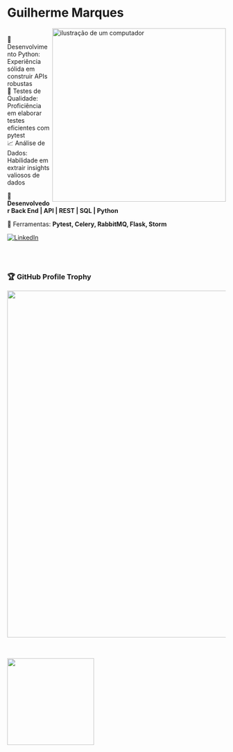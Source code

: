 # Guilherme Marques

<img src="https://raw.githubusercontent.com/MicaelliMedeiros/micaellimedeiros/master/image/computer-illustration.png" alt="ilustração de um computador" min-width="400px" max-width="400px" width="400px" align="right">

<p align="left"> 
  </br>🔧 Desenvolvimento Python: Experiência sólida em construir APIs robustas
  </br>🧪 Testes de Qualidade: Proficiência em elaborar testes eficientes com pytest
  </br>📈 Análise de Dados: Habilidade em extrair insights valiosos de dados
</p>

<p align="left">
  🦄 <strong>Desenvolvedor Back End | API | REST | SQL | Python</strong>
</p>

<p align="left">
  💼 Ferramentas: <strong>Pytest, Celery, RabbitMQ, Flask, Storm</strong>
</p>


<p align="left">
  <a href="#" title="LinkedIn">
  <img src="https://img.shields.io/badge/-Linkedin-0e76a8?style=flat-square&logo=Linkedin&logoColor=white&link=https://www.linkedin.com/in/guilherme-marquess/" alt="LinkedIn"/></a>
</p>

</br></br>
### 🏆 GitHub Profile Trophy

<p align="center">
  <a
    href="https://github.com/ryo-ma/github-profile-trophy"
    title="repositório de troféus"
  >
    <img
      width="800"
      src="https://github-profile-trophy.vercel.app/?username=guilhermemmarques&column=8&theme=darkhub&no-frame=true&no-bg=true"
    />
  </a>
</p>

</br></br>
<a href="https://github.com/anuraghazra/github-readme-stats">
  <img height=200 align="center" src="https://github-readme-stats.vercel.app/api?username=guilhermemmarques&theme=radical&show_icons=True" />
</a>
